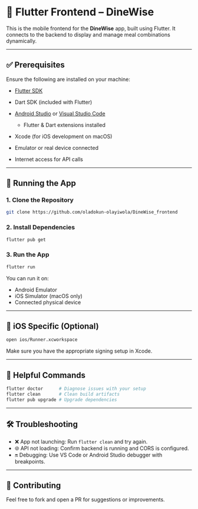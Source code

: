 # 📱 Flutter Frontend – DineWise

This is the mobile frontend for the **DineWise** app, built using Flutter. It connects to the backend to display and manage meal combinations dynamically.

---

## ✅ Prerequisites

Ensure the following are installed on your machine:

* [Flutter SDK](https://flutter.dev/docs/get-started/install)
* Dart SDK (included with Flutter)
* [Android Studio](https://developer.android.com/studio) or [Visual Studio Code](https://code.visualstudio.com/)

  * Flutter & Dart extensions installed
* Xcode (for iOS development on macOS)
* Emulator or real device connected
* Internet access for API calls

---

## 🚀 Running the App

### 1. Clone the Repository

```bash
git clone https://github.com/oladokun-olayiwola/DineWise_frontend
```

### 2. Install Dependencies

```bash
flutter pub get
```

### 3. Run the App

```bash
flutter run
```

You can run it on:

* Android Emulator
* iOS Simulator (macOS only)
* Connected physical device

---

## 🍏 iOS Specific (Optional)

```bash
open ios/Runner.xcworkspace
```

Make sure you have the appropriate signing setup in Xcode.

---

## 🧪 Helpful Commands

```bash
flutter doctor      # Diagnose issues with your setup
flutter clean       # Clean build artifacts
flutter pub upgrade # Upgrade dependencies
```

---

## 🛠️ Troubleshooting

* ❌ App not launching: Run `flutter clean` and try again.
* 🌐 API not loading: Confirm backend is running and CORS is configured.
* 🔛 Debugging: Use VS Code or Android Studio debugger with breakpoints.

---

## 🤝 Contributing

Feel free to fork and open a PR for suggestions or improvements.

